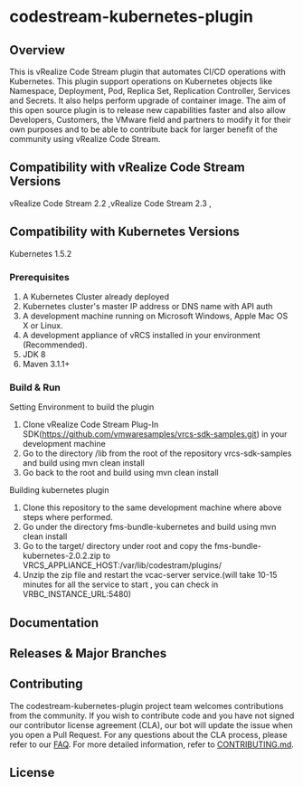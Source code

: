 

# codestream-kubernetes-plugin

## Overview
This is vRealize Code Stream plugin that automates CI/CD operations with Kubernetes. This plugin support operations on Kubernetes objects like Namespace, Deployment, Pod, Replica Set, Replication Controller, Services and Secrets. It also helps perform upgrade of container image. The aim of this open source plugin is to release new capabilities faster and also allow Developers, Customers, the VMware field and partners to modify it for their own purposes and to be able to contribute back for larger benefit of the community using vRealize Code Stream.

## Compatibility with vRealize Code Stream Versions
vRealize Code Stream 2.2 ,vRealize Code Stream 2.3 ,

## Compatibility with Kubernetes Versions
Kubernetes 1.5.2

### Prerequisites
1. A Kubernetes Cluster already deployed
2. Kubernetes cluster's master IP address or DNS name with API auth
3. A development machine running on Microsoft Windows, Apple Mac OS X or Linux.
4. A development appliance of vRCS installed in your environment (Recommended).
5. JDK 8
6. Maven 3.1.1+

### Build & Run
Setting Environment to build the plugin
1. Clone vRealize Code Stream Plug-In SDK(https://github.com/vmwaresamples/vrcs-sdk-samples.git) in your development machine
2. Go to the directory /lib from the root of the repository vrcs-sdk-samples and build using mvn clean install 
3. Go back to the root and build using mvn clean install

Building kubernetes plugin
1. Clone this repository to the same development machine where above steps where performed.
2. Go under the directory fms-bundle-kubernetes and build using mvn clean install
3. Go to the target/ directory under root and copy the fms-bundle-kubernetes-2.0.2.zip to       VRCS_APPLIANCE_HOST:/var/lib/codestram/plugins/
4. Unzip the zip file and restart the vcac-server service.(will take 10-15 minutes for all the service to start , you can check in VRBC_INSTANCE_URL:5480)

## Documentation

## Releases & Major Branches

## Contributing

The codestream-kubernetes-plugin project team welcomes contributions from the community. If you wish to contribute code and you have not
signed our contributor license agreement (CLA), our bot will update the issue when you open a Pull Request. For any
questions about the CLA process, please refer to our [FAQ](https://cla.vmware.com/faq). For more detailed information,
refer to [CONTRIBUTING.md](CONTRIBUTING.md).

## License
